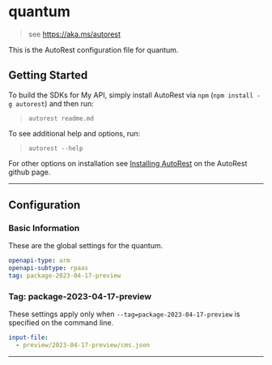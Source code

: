 # quantum

> see https://aka.ms/autorest

This is the AutoRest configuration file for quantum.

## Getting Started

To build the SDKs for My API, simply install AutoRest via `npm` (`npm install -g autorest`) and then run:

> `autorest readme.md`

To see additional help and options, run:

> `autorest --help`

For other options on installation see [Installing AutoRest](https://aka.ms/autorest/install) on the AutoRest github page.

---

## Configuration

### Basic Information

These are the global settings for the quantum.

``` yaml
openapi-type: arm
openapi-subtype: rpaas
tag: package-2023-04-17-preview
```

### Tag: package-2023-04-17-preview

These settings apply only when `--tag=package-2023-04-17-preview` is specified on the command line.

``` yaml $(tag) == 'package-2023-04-17-preview'
input-file:
  - preview/2023-04-17-preview/cms.json
```

---
